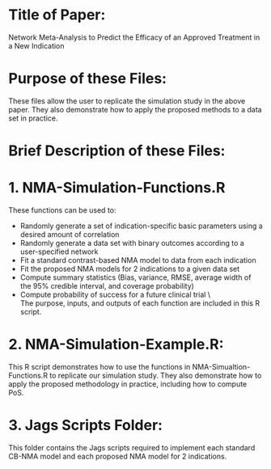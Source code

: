 # Title of Paper:
Network Meta-Analysis to Predict the Efficacy of an Approved Treatment in a New Indication

# Purpose of these Files:
These files allow the user to replicate the simulation study in the above paper. They also demonstrate how to apply the proposed methods to a data set in practice. 

# Brief Description of these Files:
# 1. NMA-Simulation-Functions.R
These functions can be used to:
- Randomly generate a set of indication-specific basic parameters using a desired amount of correlation
- Randomly generate a data set with binary outcomes according to a user-specified network
- Fit a standard contrast-based NMA model to data from each indication
- Fit the proposed NMA models for 2 indications to a given data set
- Compute summary statistics (Bias, variance, RMSE, average width of the 95% credible interval, and coverage probability)
- Compute probability of success for a future clinical trial \  
The purpose, inputs, and outputs of each function are included in this R script.

# 2. NMA-Simulation-Example.R:
This R script demonstrates how to use the functions in NMA-Simualtion-Functions.R to replicate our simulation study. They also demonstrate how to apply the proposed methodology in practice, including how to compute PoS. 

# 3. Jags Scripts Folder:
This folder contains the Jags scripts required to implement each standard CB-NMA model and each proposed NMA model for 2 indications. 
